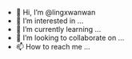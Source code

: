 - 👋 Hi, I’m @lingxwanwan
- 👀 I’m interested in ...
- 🌱 I’m currently learning ...
- 💞️ I’m looking to collaborate on ...
- 📫 How to reach me ...

<!---
lingxwanwan/lingxwanwan is a ✨ special ✨ repository because its `README.md` (this file) appears on your GitHub profile.
You can click the Preview link to take a look at your changes.
--->
